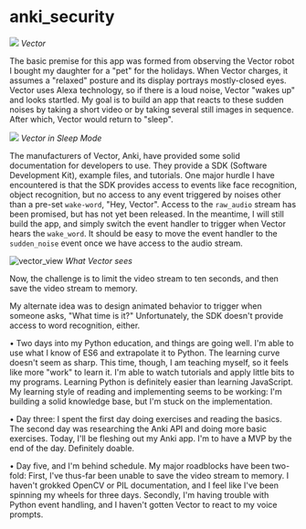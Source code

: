 # anki_security

![](https://www.jbhifi.co.nz/FileLibrary/ProductResources/Images/111696-L-LO.jpg)
_Vector_

The basic premise for this app was formed from observing the Vector robot I bought my daughter for a "pet" for the holidays.
When Vector charges, it assumes a "relaxed" posture and its display portrays mostly-closed eyes.
Vector uses Alexa technology, so if there is a loud noise, Vector "wakes up" and looks startled.
My goal is to build an app that reacts to these sudden noises by taking a short video or by taking several still images in sequence.
After which, Vector would return to "sleep".


![](https://www.theawesomedick.com/wp-content/uploads/2018/10/IMG_20181026_185208-264x300.jpg)
_Vector in Sleep Mode_

The manufacturers of Vector, Anki, have provided some solid documentation for developers to use. They provide a SDK (Software Development Kit), example files, and tutorials.
One major hurdle I have encountered is that the SDK provides access to events like face recognition, object recognition, but no access to any event triggered by noises other than a pre-set `wake-word`, "Hey, Vector". 
Access to the `raw_audio` stream has been promised, but has not yet been released.
In the meantime, I will still build the app, and simply switch the event handler to trigger when Vector hears the `wake_word`.
It should be easy to move the event handler to the `sudden_noise` event once we have access to the audio stream.


![vector_view](https://user-images.githubusercontent.com/42702189/54431677-48d64300-46e4-11e9-817a-961f74c1f235.png)
_What Vector sees_

Now, the challenge is to limit the video stream to ten seconds, and then save the video stream to memory.

My alternate idea was to design animated behavior to trigger when someone asks, "What time is it?"
Unfortunately, the SDK doesn't provide access to word recognition, either.

• Two days into my Python education, and things are going well.
I'm able to use what I know of ES6 and extrapolate it to Python.
The learning curve doesn't seem as sharp.
This time, though, I am teaching myself, so it feels like more "work" to learn it.
I'm able to watch tutorials and apply little bits to my programs.
Learning Python is definitely easier than learning JavaScript.
My learning style of reading and implementing seems to be working: I'm building a solid knowledge base, but I'm stuck on the implementation.

• Day three: I spent the first day doing exercises and reading the basics.
The second day was researching the Anki API and doing more basic exercises.
Today, I'll be fleshing out my Anki app. I'm to have a MVP by the end of the day.
Definitely doable.

• Day five, and I'm behind schedule.
My major roadblocks have been two-fold:
First, I've thus-far been unable to save the video stream to memory. 
I haven't grokked OpenCV or PIL documentation, and I feel like I've been spinning my wheels for three days.
Secondly, I'm having trouble with Python event handling, and I haven't gotten Vector to react to my voice prompts.

